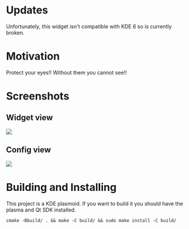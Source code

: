 # Updates

Unfortunately, this widget isn't compatible with KDE 6 so is currently broken. 

# Motivation

Protect your eyes!! Without them you cannot see!!

# Screenshots

## Widget view
![](https://i.imgur.com/lxajTMz.png)

## Config view
![](https://i.imgur.com/97HP1ki.png)

# Building and Installing

This project is a KDE plasmoid. If you want to build it you should have the plasma and Qt SDK installed.
```
cmake -Bbuild/ . && make -C build/ && sudo make install -C build/
```
